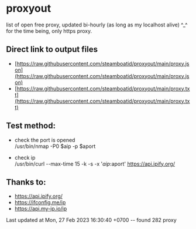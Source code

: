 # proxyout
list of open free proxy, updated bi-hourly (as long as my localhost alive) ^_^
for the time being, only https proxy.


## Direct link to output files
- [https://raw.githubusercontent.com/steamboatid/proxyout/main/proxy.json](https://raw.githubusercontent.com/steamboatid/proxyout/main/proxy.json)
- [https://raw.githubusercontent.com/steamboatid/proxyout/main/proxy.txt](https://raw.githubusercontent.com/steamboatid/proxyout/main/proxy.txt)


## Test method:
- check the port is opened\
/usr/bin/nmap -P0 $aip -p $aport

- check ip\
/usr/bin/curl --max-time 15 -k -s -x '$aip:$aport' https://api.ipify.org/

## Thanks to:
- https://api.ipify.org/
- https://ifconfig.me/ip
- https://api.my-ip.io/ip


Last updated at Mon, 27 Feb 2023 16:30:40 +0700 -- found 282 proxy